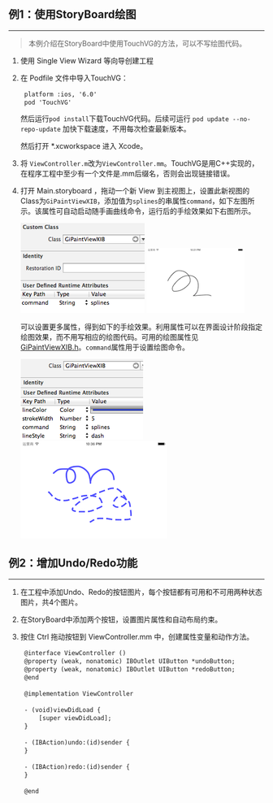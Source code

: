 ## 例1：使用StoryBoard绘图
-----------

> 本例介绍在StoryBoard中使用TouchVG的方法，可以不写绘图代码。

1. 使用 Single View Wizard 等向导创建工程

2. 在 Podfile 文件中导入TouchVG：

        platform :ios, '6.0'
        pod 'TouchVG'

   然后运行`pod install`下载TouchVG代码。后续可运行 `pod update --no-repo-update` 加快下载速度，不用每次检查最新版本。

   然后打开 *.xcworkspace 进入 Xcode。

3. 将 `ViewController.m`改为`ViewController.mm`。TouchVG是用C++实现的，在程序工程中至少有一个文件是.mm后缀名，否则会出现链接错误。

4. 打开 Main.storyboard ，拖动一个新 View 到主视图上，设置此新视图的Class为`GiPaintViewXIB`，添加值为`splines`的串属性`command`，如下左图所示。该属性可自动启动随手画曲线命令，运行后的手绘效果如下右图所示。

   ![Class&cmd](Screenshot/view_cmd.png) ![Snap1](Screenshot/1.png)

   可以设置更多属性，得到如下的手绘效果。利用属性可以在界面设计阶段指定绘图效果，而不用写相应的绘图代码。可用的绘图属性见 [GiPaintViewXIB.h](https://github.com/touchvg/vgios/blob/develop/include/GiPaintViewXIB.h)。`command`属性用于设置绘图命令。

   ![MoreAttr](Screenshot/view_attr.png)  ![Snap2](Screenshot/2.png)

## 例2：增加Undo/Redo功能
-----------

1. 在工程中添加Undo、Redo的按钮图片，每个按钮都有可用和不可用两种状态图片，共4个图片。

2. 在StoryBoard中添加两个按钮，设置图片属性和自动布局约束。

3. 按住 Ctrl 拖动按钮到 ViewController.mm 中，创建属性变量和动作方法。

        @interface ViewController ()
        @property (weak, nonatomic) IBOutlet UIButton *undoButton;
        @property (weak, nonatomic) IBOutlet UIButton *redoButton;
        @end

        @implementation ViewController

        - (void)viewDidLoad {
            [super viewDidLoad];
        }

        - (IBAction)undo:(id)sender {
        }

        - (IBAction)redo:(id)sender {
        }

        @end
